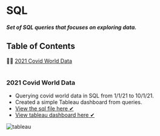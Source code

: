 # SQL

***Set of SQL queries that focuses on exploring data.***

## Table of Contents
👨‍⚕️ [2021 Covid World Data](#2021-covid-world-data)

#

### 2021 Covid World Data

- Querying covid world data in SQL from 1/1/21 to 10/1/21.
- Created a simple Tableau dashboard from queries. 
- [View the sql file here ✔](https://github.com/xtenix88/SQL/blob/main/Covid_Portfolio_Project.sql)
- [View tableau dashboard here ✔](https://public.tableau.com/app/profile/emily.liang7497/viz/Covid-Dashboard-September-2021/Dashboard1)

![tableau](https://user-images.githubusercontent.com/62857660/154147146-2a31e21e-d6a5-4e29-b92e-d59d276596a7.JPG)

#
